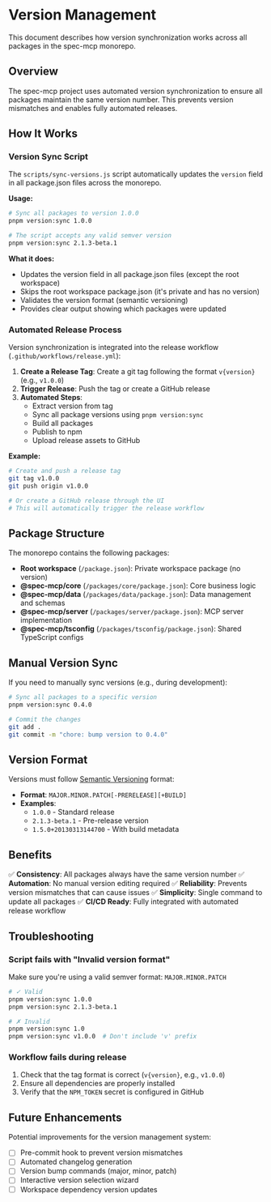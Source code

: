 # Version Management

This document describes how version synchronization works across all packages in the spec-mcp monorepo.

## Overview

The spec-mcp project uses automated version synchronization to ensure all packages maintain the same version number. This prevents version mismatches and enables fully automated releases.

## How It Works

### Version Sync Script

The `scripts/sync-versions.js` script automatically updates the `version` field in all package.json files across the monorepo.

**Usage:**
```bash
# Sync all packages to version 1.0.0
pnpm version:sync 1.0.0

# The script accepts any valid semver version
pnpm version:sync 2.1.3-beta.1
```

**What it does:**
- Updates the version field in all package.json files (except the root workspace)
- Skips the root workspace package.json (it's private and has no version)
- Validates the version format (semantic versioning)
- Provides clear output showing which packages were updated

### Automated Release Process

Version synchronization is integrated into the release workflow (`.github/workflows/release.yml`):

1. **Create a Release Tag**: Create a git tag following the format `v{version}` (e.g., `v1.0.0`)
2. **Trigger Release**: Push the tag or create a GitHub release
3. **Automated Steps**:
   - Extract version from tag
   - Sync all package versions using `pnpm version:sync`
   - Build all packages
   - Publish to npm
   - Upload release assets to GitHub

**Example:**
```bash
# Create and push a release tag
git tag v1.0.0
git push origin v1.0.0

# Or create a GitHub release through the UI
# This will automatically trigger the release workflow
```

## Package Structure

The monorepo contains the following packages:

- **Root workspace** (`/package.json`): Private workspace package (no version)
- **@spec-mcp/core** (`/packages/core/package.json`): Core business logic
- **@spec-mcp/data** (`/packages/data/package.json`): Data management and schemas
- **@spec-mcp/server** (`/packages/server/package.json`): MCP server implementation
- **@spec-mcp/tsconfig** (`/packages/tsconfig/package.json`): Shared TypeScript configs

## Manual Version Sync

If you need to manually sync versions (e.g., during development):

```bash
# Sync all packages to a specific version
pnpm version:sync 0.4.0

# Commit the changes
git add .
git commit -m "chore: bump version to 0.4.0"
```

## Version Format

Versions must follow [Semantic Versioning](https://semver.org/) format:

- **Format**: `MAJOR.MINOR.PATCH[-PRERELEASE][+BUILD]`
- **Examples**:
  - `1.0.0` - Standard release
  - `2.1.3-beta.1` - Pre-release version
  - `1.5.0+20130313144700` - With build metadata

## Benefits

✅ **Consistency**: All packages always have the same version number
✅ **Automation**: No manual version editing required
✅ **Reliability**: Prevents version mismatches that can cause issues
✅ **Simplicity**: Single command to update all packages
✅ **CI/CD Ready**: Fully integrated with automated release workflow

## Troubleshooting

### Script fails with "Invalid version format"
Make sure you're using a valid semver format: `MAJOR.MINOR.PATCH`

```bash
# ✓ Valid
pnpm version:sync 1.0.0
pnpm version:sync 2.1.3-beta.1

# ✗ Invalid
pnpm version:sync 1.0
pnpm version:sync v1.0.0  # Don't include 'v' prefix
```

### Workflow fails during release
1. Check that the tag format is correct (`v{version}`, e.g., `v1.0.0`)
2. Ensure all dependencies are properly installed
3. Verify that the `NPM_TOKEN` secret is configured in GitHub

## Future Enhancements

Potential improvements for the version management system:

- [ ] Pre-commit hook to prevent version mismatches
- [ ] Automated changelog generation
- [ ] Version bump commands (major, minor, patch)
- [ ] Interactive version selection wizard
- [ ] Workspace dependency version updates
